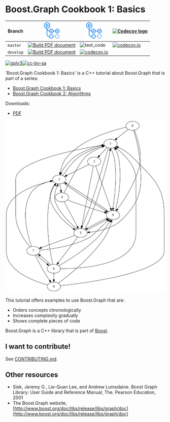 # Boost.Graph Cookbook 1: Basics

Branch   |[![GitHub Actions logo](pics/GitHubActions.png)](https://github.com/richelbilderbeek/boost_graph_cookbook_1/actions)                                                                                                                       |[![GitHub Actions logo](pics/GitHubActions.png)](https://github.com/richelbilderbeek/boost_graph_cookbook_1/actions) |[![Codecov logo](Codecov.png)](https://www.codecov.io)
---------|-------------------------------------------------------------------------------------------------------------------------------------------------------------------------------------------------------------------------------------------|---------------------------------------------------------------------------------------------------------------------|------------------------------------------------------------------------------------------------------------------------------------------------------------------------------------------------
`master` |[![Build PDF document](https://github.com/richelbilderbeek/boost_graph_cookbook_1/actions/workflows/build_pdf.yaml/badge.svg?branch=master)](https://github.com/richelbilderbeek/boost_graph_cookbook_1/actions/workflows/build_pdf.yaml)  |![test_code](https://github.com/richelbilderbeek/boost_graph_cookbook_1/workflows/test_code/badge.svg?branch=master) |[![codecov.io](https://codecov.io/github/richelbilderbeek/boost_graph_cookbook_1/coverage.svg?branch=master)](https://codecov.io/github/richelbilderbeek/boost_graph_cookbook_1/branch/master)
`develop`|[![Build PDF document](https://github.com/richelbilderbeek/boost_graph_cookbook_1/actions/workflows/build_pdf.yaml/badge.svg?branch=develop)](https://github.com/richelbilderbeek/boost_graph_cookbook_1/actions/workflows/build_pdf.yaml) |[![codecov.io](https://codecov.io/github/richelbilderbeek/boost_graph_cookbook_1/coverage.svg?branch=develop)](https://codecov.io/github/richelbilderbeek/boost_graph_cookbook_1/branch/develop)

[![gplv3](http://www.gnu.org/graphics/gplv3-88x31.png)](http://www.gnu.org/licenses/gpl.html)[![cc-by-sa](http://i.creativecommons.org/l/by-sa/4.0/88x31.png)](http://creativecommons.org/licenses/by-sa/4.0/)

'Boost.Graph Cookbook 1: Basics' is a C++ tutorial about Boost.Graph that is part of a series:

 * [Boost.Graph Cookbook 1: Basics](https://github.com/richelbilderbeek/boost_graph_cookbook_1)
 * [Boost.Graph Cookbook 2: Algorithms](https://github.com/mywtfmp3/boost_graph_cookbook_2)

Downloads:

 * [PDF](boost_graph_cookbook_1.pdf)

![Title graph](boost_graph_cookbook_1/title_graph.png)

This tutorial offers examples to use Boost.Graph that are:

 * Orders concepts chronologically
 * Increases complexity gradually
 * Shows complete pieces of code

Boost.Graph is a C++ library that is part of [Boost](http://www.boost.org).

## I want to contribute!

See [CONTRIBUTING.md](CONTRIBUTING.md).

## Other resources

  * Siek, Jeremy G., Lie-Quan Lee, and Andrew Lumsdaine. Boost Graph Library: User Guide and Reference Manual, The. Pearson Education, 2001
  * The Boost.Graph website, [http://www.boost.org/doc/libs/release/libs/graph/doc](http://www.boost.org/doc/libs/release/libs/graph/doc)

